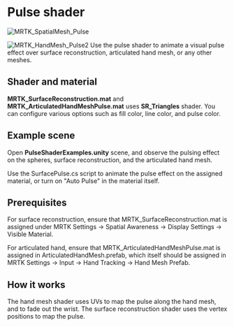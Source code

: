 # Pulse shader

![MRTK_SpatialMesh_Pulse](https://user-images.githubusercontent.com/13754172/68261851-3489e200-fff6-11e9-9f6c-5574a7dd8db7.gif)

![MRTK_HandMesh_Pulse2](https://user-images.githubusercontent.com/13754172/68262035-e4f7e600-fff6-11e9-9858-796afd1cabc5.gif)
Use the pulse shader to animate a visual pulse effect over surface reconstruction, articulated hand mesh, or any other meshes.

## Shader and material

**MRTK_SurfaceReconstruction.mat** and **MRTK_ArticulatedHandMeshPulse.mat** uses **SR_Triangles** shader. You can configure various options such as fill color, line color, and pulse color.

## Example scene

Open **PulseShaderExamples.unity** scene, and observe the pulsing effect on the spheres, surface reconstruction, and the articulated hand mesh.

Use the SurfacePulse.cs script to animate the pulse effect on the assigned material, or turn on "Auto Pulse" in the material itself.

## Prerequisites

For surface reconstruction, ensure that MRTK_SurfaceReconstruction.mat is assigned under MRTK Settings -> Spatial Awareness -> Display Settings -> Visible Material.

For articulated hand, ensure that MRTK_ArticulatedHandMeshPulse.mat is assigned in ArticulatedHandMesh.prefab, which itself should be assigned in MRTK Settings -> Input -> Hand Tracking -> Hand Mesh Prefab.

## How it works

The hand mesh shader uses UVs to map the pulse along the hand mesh, and to fade out the wrist. The surface reconstruction shader uses the vertex positions to map the pulse.
